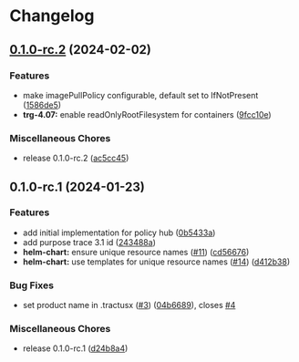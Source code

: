 # Changelog

## [0.1.0-rc.2](https://github.com/eclipse-tractusx/policy-hub/compare/v0.1.0-rc.1...v0.1.0-rc.2) (2024-02-02)


### Features

* make imagePullPolicy configurable, default set to IfNotPresent ([1586de5](https://github.com/eclipse-tractusx/policy-hub/commit/1586de5d6322a92db28dc2f1e3457091087b965c))
* **trg-4.07:** enable readOnlyRootFilesystem for containers ([9fcc10e](https://github.com/eclipse-tractusx/policy-hub/commit/9fcc10ec743ea3cbeb5a3026e7161789ceee7339))


### Miscellaneous Chores

* release 0.1.0-rc.2 ([ac5cc45](https://github.com/eclipse-tractusx/policy-hub/commit/ac5cc45df8c73556d636b9a18adbf3cda2d39f27))

## 0.1.0-rc.1 (2024-01-23)


### Features

* add initial implementation for policy hub ([0b5433a](https://github.com/eclipse-tractusx/policy-hub/commit/0b5433a989e34a4fce9b12ac0f7ef3a09b2a86d4))
* add purpose trace 3.1 id ([243488a](https://github.com/eclipse-tractusx/policy-hub/commit/243488aece1731481a5aebd67f2b8de961987cbd))
* **helm-chart:** ensure unique resource names ([#11](https://github.com/eclipse-tractusx/policy-hub/issues/11)) ([cd56676](https://github.com/eclipse-tractusx/policy-hub/commit/cd56676f49073a032d0905d5dcb637898d983ec2))
* **helm-chart:** use templates for unique resource names ([#14](https://github.com/eclipse-tractusx/policy-hub/issues/14)) ([d412b38](https://github.com/eclipse-tractusx/policy-hub/commit/d412b389fd45e2aec2e8db20dc64d70f41a2d563))


### Bug Fixes

* set product name in .tractusx ([#3](https://github.com/eclipse-tractusx/policy-hub/issues/3)) ([04b6689](https://github.com/eclipse-tractusx/policy-hub/commit/04b668933812737a691d118662ccdd349a14909b)), closes [#4](https://github.com/eclipse-tractusx/policy-hub/issues/4)


### Miscellaneous Chores

* release 0.1.0-rc.1 ([d24b8a4](https://github.com/eclipse-tractusx/policy-hub/commit/d24b8a426a151addc31b52806e4e4c8a0270741a))

